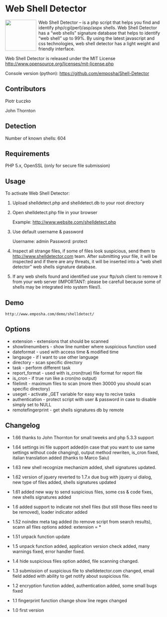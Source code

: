Web Shell Detector
==================
<img src="http://www.emposha.com/wp-content/uploads/2011/07/shelldetect3-300x201.png" width="100" align="left" style="padding-right: 4px;" /> Web Shell Detector – is a php script that helps you find and identify php/cgi(perl)/asp/aspx shells. Web Shell Detector has a “web shells” signature database that helps to identify “web shell” up to 99%. By using the latest javascript and css technologies, web shell detector has a light weight and friendly interface.

Web Shell Detector is released under the MIT License <http://www.opensource.org/licenses/mit-license.php>

Console version (python): https://github.com/emposha/Shell-Detector


Contributors
------------
Piotr Łuczko

John Thornton

Detection
---------

  Number of known shells: 604

Requirements
------------
PHP 5.x, OpenSSL (only for secure file submission)

Usage
-----
To activate Web Shell Detector:

1) Upload shelldetect.php and shelldetect.db to your root directory

2) Open shelldetect.php file in your browser

    Example: http://www.website.com/shelldetect.php

3) Use default username & password

    Username: admin
    Password: protect

4) Inspect all strange files, if some of files look suspicious, send them to http://www.shelldetector.com team. After submitting your file, it will be inspected and if there are any threats, it will be inserted into a “web shell detector” web shells signature database.

5) If any web shells found and identified use your ftp/ssh client to remove it from your web server (IMPORTANT: please be carefull because some of shells may be integrated into system files!).

Demo
----

    http://www.emposha.com/demo/shelldetect/

Options
-------
 - extension - extensions that should be scanned
 - showlinenumbers - show line number where suspicious function used
 - dateformat - used with access time & modified time
 - langauge - if I want to use other language
 - directory - scan specific directory
 - task - perform different task
 - report_format - used with is_cron(true) file format for report file
 - is_cron - if true run like a cron(no output)
 - filelimit - maximum files to scan (more then 30000 you should scan specific directory)
 - useget - activate _GET variable for easy way to recive tasks
 - authentication  - protect script with user & password in case to disable simply set to NULL
 - remotefingerprint - get shells signatures db by remote
  

Changelog
---------

 - 1.66 thanks to John Thornton for small tweeks and php 5.3.3 support
 
 - 1.64 settings ini file support added(in case that you want to use same settings without code changing), output method rewriten, is_cron fixed, italian translation added (thanks to Marco Saiu)
 
 - 1.63 new shell recognize mechanizm added, shell signatures updated.
 
 - 1.62 version of jquery reverted to 1.7.x due bug with jquery ui dialog, new type of files added, shells signatures updated
 
 - 1.61 added new way to send suspicious files, some css & code fixes, new shells signatures added
 
 - 1.6 added support to indicate not shell files (but still those files need  to be removed), loader indicator added
 
 - 1.52 noindex meta tag added (to remove script from search results), scann all files options added: extension = *

 - 1.51 unpack function update
 
 - 1.5 unpack function added, application version check added, many warnings fixed, error handler fixed.
 
 - 1.4 hide suspicious files option added, file scanning changed.

 - 1.3 submission of suspicious file to shelldetector.com changed, email field added with ability to get notify about suspicious file.
 
 - 1.2 encryption function added, authentication added, some small bugs fixed

 - 1.1 fingerprint function change
       show line regex changed

 - 1.0 first version

